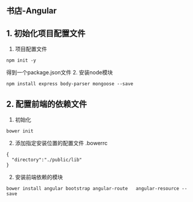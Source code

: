 ﻿## 书店-Angular

## 1. 初始化项目配置文件
1. 项目配置文件
```
npm init -y
```
得到一个package.json文件
2. 安装node模块
```
npm install express body-parser mongoose --save
```

## 2. 配置前端的依赖文件
1. 初始化
```
bower init
```
2. 添加指定安装位置的配置文件
.bowerrc
```
{
  "directory":"./public/lib"
}
```
2. 安装前端依赖的模块
```
bower install angular bootstrap angular-route   angular-resource --save
```
